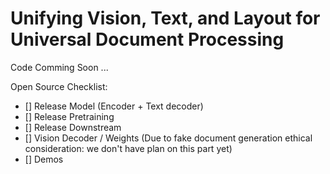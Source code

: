 # Unifying Vision, Text, and Layout for Universal Document Processing

Code Comming Soon ...

Open Source Checklist:

- [] Release Model (Encoder + Text decoder)
- [] Release Pretraining
- [] Release Downstream
- [] Vision Decoder / Weights (Due to fake document generation ethical consideration: we don't have plan on this part yet)
- [] Demos

